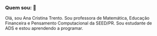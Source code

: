 ### Quem sou: 👋

Olá, sou Ana Cristina Trento. 
Sou professora de Matemática, Educação Financeira e Pensamento Computacional da SEED/PR.
Sou estudante de ADS e estou aprendendo a programar.
